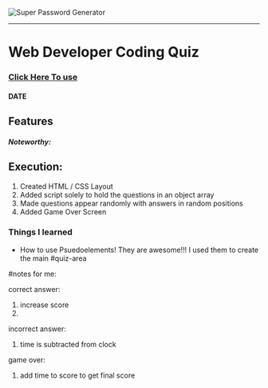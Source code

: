 ![Super Password Generator](preview.png)

---

# Web Developer Coding Quiz

### [Click Here To use ](link)

#### **DATE** 


## Features

##### Noteworthy:


## Execution:
1. Created HTML / CSS Layout
2. Added script solely to hold the questions in an object array
3. Made questions appear randomly with answers in random positions
4. Added Game Over Screen

### Things I learned
- How to use Psuedoelements! They are awesome!!! I used them to create the main #quiz-area




#notes for me:

correct answer:
1. increase score
2. 

incorrect answer:
1. time is subtracted from clock

game over:
1. add time to score to get final score